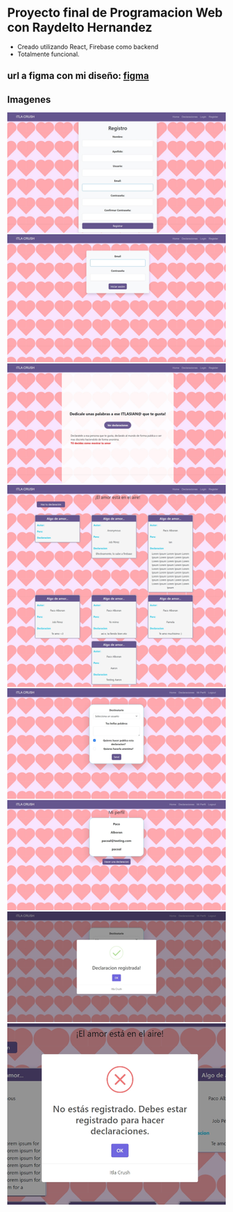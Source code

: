 # Proyecto final de Programacion Web con Raydelto Hernandez
- Creado utilizando React, Firebase como backend
- Totalmente funcional.
## url a figma con mi diseño: [figma](https://www.figma.com/design/lNl9YvIYbPEWZE5MD8RXvd/ProgWeb-Final?node-id=0-1&t=YhdeHIdSoEb4VVu3-1)

## Imagenes

![register](/images/register.jpeg)
![login](/images/login.jpeg)
![main-menu](/images/mainMenu.jpeg)
![declaraciones](/images/declarations.jpeg)
![nuevas-declaraciones](/images/new-declaration.jpeg)
![perfil](/images/profile.jpeg)
![Alerta-zi](/images/successAlert.jpeg)
![alertanu](/images/failureAlert.jpeg)
